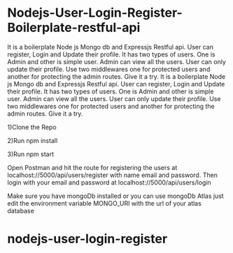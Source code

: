 # Nodejs-User-Login-Register-Boilerplate-restful-api
It is a boilerplate Node js Mongo db and Expressjs Restful api. User can register, Login and Update their profile. It has two types of users. One is Admin and other is simple user. Admin can view all the users. User can only update their profile. Use two middlewares one for protected users and another for protecting the admin routes. Give it a try.
It is a boilerplate Node js Mongo db and Expressjs Restful api. User can register, Login and Update their profile. It has two types of users. One is Admin and other is simple user. Admin can view all the users. User can only update their profile. Use two middlewares one for protected users and another for protecting the admin routes. Give it a try.

1)Clone the Repo

2)Run npm install

3)Run npm start

Open Postman and hit the route for registering the users at localhost://5000/api/users/register with name email and password.
Then login with your email and password at localhost://5000/api/users/login

Make sure you have mongoDb installed or you can use mongoDb Atlas just edit the environment variable MONGO_URI with the url of your atlas database
# nodejs-user-login-register
